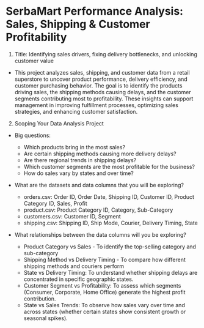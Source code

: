 # SerbaMart Performance Analysis: Sales, Shipping & Customer Profitability

1. Title: Identifying sales drivers, fixing delivery bottlenecks, and unlocking customer value
  - This project analyzes sales, shipping, and customer data from a retail superstore to uncover product performance, delivery efficiency, and customer purchasing behavior. The goal is to identify the products driving sales, the shipping methods causing delays, and the customer segments contributing most to profitability. These insights can support management in improving fulfillment processes, optimizing sales strategies, and enhancing customer satisfaction.

2. Scoping Your Data Analysis Project

- Big questions:
  - Which products bring in the most sales?
  - Are certain shipping methods causing more delivery delays?
  - Are there regional trends in shipping delays?
  - Which customer segments are the most profitable for the business?
  - How do sales vary by states and over time?

- What are the datasets and data columns that you will be exploring?
  - orders.csv: Order ID, Order Date, Shipping ID, Customer ID, Product Category ID, Sales, Profit
  - product.csv: Product Category ID, Category, Sub-Category
  - customers.csv: Customer ID, Segment
  - shipping.csv: Shipping ID, Ship Mode, Courier, Delivery Timing, State

- What relationships between the data columns will you be exploring?
  - Product Category vs Sales - To identify the top-selling category and sub-category
  - Shipping Method vs Delivery Timing - To compare how different shipping methods and couriers perform
  - State vs Delivery Timing: To understand whether shipping delays are concentrated in specific geographic states.
  - Customer Segment vs Profitability: To assess which segments (Consumer, Corporate, Home Office) generate the highest profit contribution.
  - State vs Sales Trends: To observe how sales vary over time and across states (whether certain states show consistent growth or seasonal spikes).
